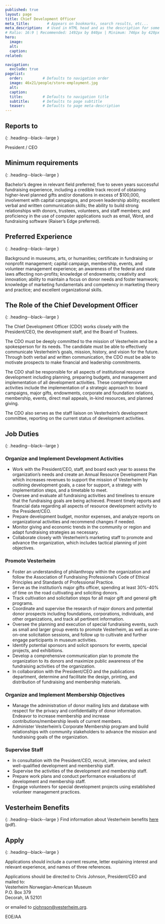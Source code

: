 ```yaml
---
published: true
layout: page
title: Chief Development Officer 
meta_title:        # Appears on bookmarks, search results, etc...
meta_description:  # Used in HTML head and as the description for some search engines
# Ratio: 16:9 | Recommended: 1492px by 840px | Minimum: 746px by 420px
hero:
  image:
  alt:
  caption:
related:

navigation:
  exclude: true
pagelist:
  order:         # Defaults to navigation order
  image: 46x21/people/store-employment.jpg
  alt: 
  caption:
  title:         # Defaults to navigation title
  subtitle:      # Defaults to page subtitle
  teaser:        # Defaults to page meta-description
---
```

Reports to 
-----------------
{: .heading--black--large }

President / CEO

Minimum requirements 
-----------------
{: .heading--black--large }

Bachelor’s degree in relevant field preferred; five to seven years successful fundraising experience, including a credible track record of obtaining higher-level planned gifts and/or donations in excess of $100,000, involvement with capital campaigns, and proven leadership ability; excellent verbal and written communication skills; the ability to build strong relationships with donors, trustees, volunteers, and staff members; and proficiency in the use of computer applications such as email, Word, and fundraising software (Raiser’s Edge preferred).  

Preferred Experience 
-----------------
{: .heading--black--large }

Background in museums, arts, or humanities; certificate in fundraising or nonprofit management; capital campaign, membership, events, and volunteer management experience; an awareness of the federal and state laws affecting non-profits; knowledge of endowments; creativity and innovation; ability to maintain a focus on donor needs and foster teamwork; knowledge of marketing fundamentals and competency in marketing theory and practice; and excellent organizational skills.

The Role of the Chief Development Officer
-----------------
{: .heading--black--large }

The Chief Development Officer (CDO) works closely with the President/CEO, the development staff, and the Board of Trustees. 

The CDO must be deeply committed to the mission of Vesterheim and be a spokesperson for its needs. The candidate must be able to effectively communicate Vesterheim’s goals, mission, history, and vision for the future. Through both verbal and written communication, the CDO must be able to motivate prospects to make financial and leadership commitments. 

The CDO shall be responsible for all aspects of institutional resource development including planning, preparing budgets, and management and implementation of all development activities. These comprehensive activities include the implementation of a strategic approach to: board campaigns, major gifts, endowments, corporate and foundation relations, membership, events, direct mail appeals, in-kind resources, and planned giving.  

The CDO also serves as the staff liaison on Vesterheim’s development committee, reporting on the current status of development activities.  

Job Duties
-----------------
{: .heading--black--large }

### Organize and Implement Development Activities

* Work with the President/CEO, staff, and board each year to assess the organization’s needs and create an Annual Resource Development Plan which increases revenues to support the mission of Vesterheim by outlining development goals, a case for support, a strategy with implementation steps, and a timetable to meet.
* Oversee and evaluate all fundraising activities and timelines to ensure that the fundraising goals are being achieved. Present timely reports and financial data regarding all aspects of resource development activity to the President/CEO.
* Prepare development budget, monitor expenses, and analyze reports on organizational activities and recommend changes if needed.
* Monitor giving and economic trends in the community or region and adapt fundraising strategies as necessary.
* Collaborate closely with Vesterheim’s marketing staff to promote and advance the organization, which includes tactical planning of joint objectives. 

### Promote Vesterheim

* Foster an understanding of philanthropy within the organization and follow the Association of Fundraising Professional’s Code of Ethical Principles and Standards of Professional Practice.
* Serve as the institution’s major gifts officer, spending at least 30%-40% of time on the road cultivating and soliciting donors.
* Track cultivation and solicitation steps for all major gift and general gift programs.
* Coordinate and supervise the research of major donors and potential donor prospects including foundations, corporations, individuals, and other organizations, and track all pertinent information.
* Oversee the planning and execution of special fundraising events, such as small and larger group events to promote Vesterheim, as well as one-on-one solicitation sessions, and follow up to cultivate and further engage participants in museum activities.
* Identify potential sponsors and solicit sponsors for events, special projects, and exhibitions.
* Develop a comprehensive communication plan to promote the organization to its donors and maximize public awareness of the fundraising activities of the organization.
* In collaboration with the President/CEO and the publications department, determine and facilitate the design, printing, and distribution of fundraising and membership materials.

### Organize and Implement Membership Objectives

* Manage the administration of donor mailing lists and database with respect for the privacy and confidentiality of donor information. Endeavor to increase membership and increase contributions/membership levels of current members.
* Administer Vesterheim’s Corporate Membership program and build relationships with community stakeholders to advance the mission and fundraising goals of the organization.

### Supervise Staff

* In consultation with the President/CEO, recruit, interview, and select well-qualified development and membership staff.
* Supervise the activities of the development and membership staff.  
* Prepare work plans and conduct performance evaluations of development and membership staff.  
* Engage volunteers for special development projects using established volunteer management practices.

Vesterheim Benefits
-----------------
{: .heading--black--large }
Find information about Vesterheim benefits [here](/about/employment/forms-pdf/vesterheim-benefits-complete.pdf) (pdf).

Apply
-----------------
{: .heading--black--large }

Applications should include a current resume, letter explaining interest and relevant experience, and names of three references.

Applications should be directed to Chris Johnson, President/CEO and mailed to:  <br />
Vesterheim Norwegian-American Museum  <br />
P.O. Box 379  <br />
Decorah, IA  52101  <br />

or emailed to [cjohnson@vesterheim.org](mailto:cjohnson@vesterheim.org).  

EOE/AA